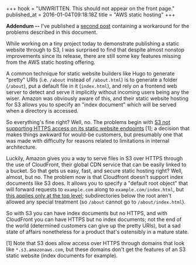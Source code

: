 +++
hook = "UNWRITTEN. This should not appear on the front page."
published_at = 2016-01-04T09:18:18Z
title = "AWS static hosting"
+++

**Addendum --** I've published a [second post][second] containing a
workaround for the problems described in this document.

While working on a tiny project today to demonstrate publishing a static
website through to S3, I was surprised to find that despite almost nonstop
improvements since its release, there are still some key features missing from
the AWS static hosting offering.

A common technique for static website builders like Hugo to generate "pretty"
URIs (i.e. `/about` instead of `/about.html`) is to generate a folder
(`/about`), put a default file in it (`index.html`), and rely on a frontend web
server to detect and serve it implicitly without incoming users being any the
wiser. Amazon was obviously aware of this, and their static website hosting for
S3 allows you to specify an "index document" which will be served when a
directory is accessed.

So everything's fine right? Well, no. The problems begin with [S3 not
supporting HTTPS access on its static website endpoints][s3-endpoints] [1]; a
decision that makes things awkward for would-be customers, but presumably one
that was made with difficulty for reasons related to limitations in internal
architecture.

Luckily, Amazon gives you a way to serve files in S3 over HTTPS through the use
of CloudFront, their global CDN service that can be easily linked to a bucket.
So that gets us easy, fast, and secure static hosting right? Well, almost, but
no. The problem now is that Cloudfront doesn't support index documents like S3
does. It allows you to specify a "default root object" that will forward
requests to `example.com` along to `example.com/index.html`, but [this applies
only at the top level][cloudfront-root]; subdirectories below the root aren't
allowed any special treatment (so `/about` cannot go to `/about/index.html`).

So with S3 you can have index documents but no HTTPS, and with CloudFront you
can have HTTPS but no index documents; not the end of the world (determined
customers can give up the pretty URIs), but a sad state of affairs nonetheless
for a product that's ostensibly in a mature state.

[1] Note that S3 does allow access over HTTPS through domains that look like
`*.s3.amazonaws.com`, but these domains don't get the features of an S3 static
website (index documents for example).

[cloudfront-root]: https://docs.aws.amazon.com/AmazonCloudFront/latest/DeveloperGuide/DefaultRootObject.html
[second]: /fragments/aws-static-hosting-workaround
[s3-endpoints]: https://docs.aws.amazon.com/AmazonS3/latest/dev/WebsiteEndpoints.html
